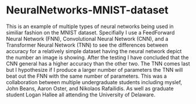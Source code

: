 # NeuralNetworks-MNIST-dataset
This is an example of multiple types of neural networks being used in similiar fashion on the MNIST dataset. Specifially I use a FeedForward Neural Network (FNN), Convolutional Neural Network (CNN), and a Transformer Neural Network (TNN) to see the differences between accuracy for a relatively simple dataset having the neural  network depict the number an image is showing. After the testing I have concluded that the CNN general has a higher accuracy than the other two. The TNN comes last but I hypothesize if I produce a larger number of parameters the TNN will beat out the FNN with the same number of parameters. This was a collaboration between multiple undergraduate students including myslef, John Beans, Aaron Oster, and Nikolaos Rafailidis. As well as graduate student Logan Hallee all attending the University of Delaware.
